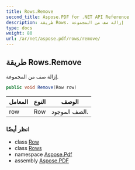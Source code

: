 ```yaml
---
title: Rows.Remove
second_title: Aspose.PDF for .NET API Reference
description: طريقة Rows. إزالة صف من المجموعة
type: docs
weight: 80
url: /ar/net/aspose.pdf/rows/remove/
---
```

## طريقة Rows.Remove

إزالة صف من المجموعة.

```csharp
public void Remove(Row row)
```

| المعامل | النوع | الوصف |
| --- | --- | --- |
| row | Row | الصف الموجود. |

### انظر أيضًا

* class [Row](../../row/)
* class [Rows](../)
* namespace [Aspose.Pdf](../../../aspose.pdf/)
* assembly [Aspose.PDF](../../../)